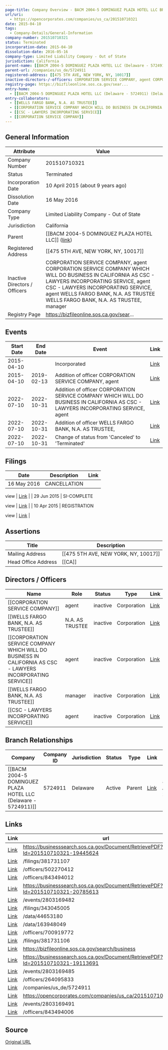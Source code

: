 ```yaml
---
page-title: Company Overview - BACM 2004-5 DOMINGUEZ PLAZA HOTEL LLC BRANCH (California - 201510710321)
url/uri:
  - https://opencorporates.com/companies/us_ca/201510710321
date: 2015-04-10
tags:
  - Company-Details/General-Information
company-number: 201510710321
status: Terminated
incorporation-date: 2015-04-10
dissolution-date: 2016-05-16
company-type: Limited Liability Company - Out of State
jurisdiction: California
parent-name: [[BACM 2004-5 DOMINGUEZ PLAZA HOTEL LLC (Delaware - 5724911)]]
parent-url: /companies/us_de/5724911
registered-address: [[475 5TH AVE, NEW YORK, NY, 10017]]
inactive-directors-/-officers: CORPORATION SERVICE COMPANY, agent CORPORATION SERVICE COMPANY WHICH WILL DO BUSINESS IN CALIFORNIA AS CSC - LAWYERS INCORPORATING SERVICE, agent CSC - LAWYERS INCORPORATING SERVICE, agent WELLS FARGO BANK, N.A. AS TRUSTEE WELLS FARGO BANK, N.A. AS TRUSTEE, manager
registry-page: https://bizfileonline.sos.ca.gov/sear...
entry-home:
  - [[BACM 2004-5 DOMINGUEZ PLAZA HOTEL LLC (Delaware - 5724911) (Delaware)]]
entry-collaborators:
  - [[WELLS FARGO BANK, N.A. AS TRUSTEE]]
  - [[CORPORATION SERVICE COMPANY WHICH WILL DO BUSINESS IN CALIFORNIA AS CSC - LAWYERS INCORPORATING SERVICE]]
  - [[CSC - LAWYERS INCORPORATING SERVICE]]
  - [[CORPORATION SERVICE COMPANY]]
---
```


## General Information
| Attribute          | Value                                       |
|--------------------|---------------------------------------------|
| Company Number     | 201510710321                                |
| Status             | Terminated                                  |
| Incorporation Date | 10 April 2015 (about 9 years ago)           |
| Dissolution Date   | 16 May 2016                                 |
| Company Type       | Limited Liability Company - Out of State    |
| Jurisdiction       | California                                  |
| Parent             | [[BACM 2004-5 DOMINGUEZ PLAZA HOTEL LLC]] ([link](/companies/us_de/5724911)) |
| Registered Address | [[475 5TH AVE, NEW YORK, NY, 10017]]        |
| Inactive Directors / Officers | CORPORATION SERVICE COMPANY, agent CORPORATION SERVICE COMPANY WHICH WILL DO BUSINESS IN CALIFORNIA AS CSC - LAWYERS INCORPORATING SERVICE, agent CSC - LAWYERS INCORPORATING SERVICE, agent WELLS FARGO BANK, N.A. AS TRUSTEE WELLS FARGO BANK, N.A. AS TRUSTEE, manager |
| Registry Page      | https://bizfileonline.sos.ca.gov/sear...    |

## Events

| Start Date | End Date   | Event                                                   | Link |
|------------|------------|-------------------------------------------------------|------|
| 2015-04-10 |            | Incorporated                                            | [Link](https://opencorporates.com/events/883659578) |
| 2015-04-10 | 2019-02-13 | Addition of officer CORPORATION SERVICE COMPANY, agent  | [Link](https://opencorporates.com/events/883659548) |
| 2022-07-10 | 2022-10-31 | Addition of officer CORPORATION SERVICE COMPANY WHICH WILL DO BUSINESS IN CALIFORNIA AS CSC - LAWYERS INCORPORATING SERVICE, agent | [Link](https://opencorporates.com/events/2803169485) |
| 2022-07-10 | 2022-10-31 | Addition of officer WELLS FARGO BANK, N.A. AS TRUSTEE,  | [Link](https://opencorporates.com/events/2803169482) |
| 2022-07-10 | 2022-10-31 | Change of status from 'Canceled' to 'Terminated'        | [Link](https://opencorporates.com/events/2803169491) |

## Filings
| Date        | Description                    | Link |
|-------------|--------------------------------|-------|
| 16 May 2016 | CANCELLATION

view             | [Link](https://opencorporates.com/filings/381731107) |
| 29 Jun 2015 | SI-COMPLETE

view              | [Link](https://opencorporates.com/filings/343045005) |
| 10 Apr 2015 | REGISTRATION

view             | [Link](https://opencorporates.com/filings/381731106) |

## Assertions
| Title               | Description                                             |
|---------------------|---------------------------------------------------------|
| Mailing Address     | [[475 5TH AVE, NEW YORK, NY, 10017]]                    |
| Head Office Address | [[CA]]                                                  |

## Directors / Officers
| Name                 | Role            | Status     | Type        | Link |
|----------------------|-----------------|------------|-------------|------|
| [[CORPORATION SERVICE COMPANY]] | agent           | inactive   | Corporation | [Link](https://opencorporates.com/officers/264095833) |
| [[WELLS FARGO BANK, N.A. AS TRUSTEE]] | N.A. AS TRUSTEE | inactive   | Corporation | [Link](https://opencorporates.com/officers/502270412) |
| [[CORPORATION SERVICE COMPANY WHICH WILL DO BUSINESS IN CALIFORNIA AS CSC - LAWYERS INCORPORATING SERVICE]] | agent           | inactive   | Corporation | [Link](https://opencorporates.com/officers/700919772) |
| [[WELLS FARGO BANK, N.A. AS TRUSTEE]] | manager         | inactive   | Corporation | [Link](https://opencorporates.com/officers/843494006) |
| [[CSC - LAWYERS INCORPORATING SERVICE]] | agent           | inactive   | Corporation | [Link](https://opencorporates.com/officers/843494012) |

## Branch Relationships
| Company                       | Company ID            | Jurisdiction         | Status   | Type       | Link                                | Start Date   | End Date     | Statement Link                      |
|--------------------------------|----------------------|----------------------|----------|------------|-------------------------------------|--------------|--------------|-------------------------------------|
| [[BACM 2004-5 DOMINGUEZ PLAZA HOTEL LLC (Delaware - 5724911)]] | 5724911              | Delaware             | Active   | Parent     | [Link](https://opencorporates.com/companies/us_de/5724911) | 8 Apr 2015   | N/A          | [Statement](https://opencorporates.com/statements/289094668) |

## Links
| Link   | url                            
|--------|--------------------------------|
| [Link](https://businesssearch.sos.ca.gov/Document/RetrievePDF?Id=201510710321-19445624) |https://businesssearch.sos.ca.gov/Document/RetrievePDF?Id=201510710321-19445624|
| [Link](/filings/381731107) |/filings/381731107            |
| [Link](/officers/502270412) |/officers/502270412           |
| [Link](/officers/843494012) |/officers/843494012           |
| [Link](https://businesssearch.sos.ca.gov/Document/RetrievePDF?Id=201510710321-20785613) |https://businesssearch.sos.ca.gov/Document/RetrievePDF?Id=201510710321-20785613|
| [Link](/events/2803169482) |/events/2803169482            |
| [Link](/filings/343045005) |/filings/343045005            |
| [Link](/data/44653180) |/data/44653180                |
| [Link](/data/163948049) |/data/163948049               |
| [Link](/officers/700919772) |/officers/700919772           |
| [Link](/filings/381731106) |/filings/381731106            |
| [Link](https://bizfileonline.sos.ca.gov/search/business) |https://bizfileonline.sos.ca.gov/search/business|
| [Link](https://businesssearch.sos.ca.gov/Document/RetrievePDF?Id=201510710321-19113691) |https://businesssearch.sos.ca.gov/Document/RetrievePDF?Id=201510710321-19113691|
| [Link](/events/2803169485) |/events/2803169485            |
| [Link](/officers/264095833) |/officers/264095833           |
| [Link](/companies/us_de/5724911) |/companies/us_de/5724911      |
| [Link](https://opencorporates.com/companies/us_ca/201510710321/filings) |https://opencorporates.com/companies/us_ca/201510710321/filings|
| [Link](/events/2803169491) |/events/2803169491            |
| [Link](/officers/843494006) |/officers/843494006           |

## Source
[Original URL](https://opencorporates.com/companies/us_ca/201510710321)
